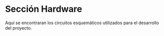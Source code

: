 # Sección Hardware

Aquí se encontraran los circuitos esquemáticos utilizados para el desarrollo del proyecto.
